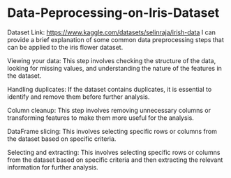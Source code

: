 # Data-Peprocessing-on-Iris-Dataset
Dataset Link: https://www.kaggle.com/datasets/selinraja/irish-data
I can provide a brief explanation of some common data preprocessing steps that can be applied to the iris flower dataset.

Viewing your data: This step involves checking the structure of the data, looking for missing values, and understanding the nature of the features in the dataset.

Handling duplicates: If the dataset contains duplicates, it is essential to identify and remove them before further analysis.

Column cleanup: This step involves removing unnecessary columns or transforming features to make them more useful for the analysis.

DataFrame slicing: This involves selecting specific rows or columns from the dataset based on specific criteria.

Selecting and extracting: This involves selecting specific rows or columns from the dataset based on specific criteria and then extracting the relevant information for further analysis.

